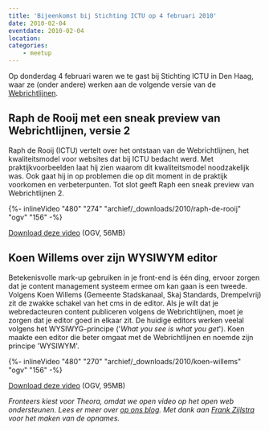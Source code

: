 ```yaml
---
title: 'Bijeenkomst bij Stichting ICTU op 4 februari 2010'
date: 2010-02-04
eventdate: 2010-02-04
location:
categories:
    - meetup
---
```


Op donderdag 4 februari waren we te gast bij Stichting ICTU in Den Haag, waar ze (onder andere) werken aan de volgende versie van de [Webrichtlijnen](http://webrichtlijnen.nl/).

## Raph de Rooij met een sneak preview van Webrichtlijnen, versie 2

Raph de Rooij (ICTU) vertelt over het ontstaan van de Webrichtlijnen, het kwaliteitsmodel voor websites dat bij ICTU bedacht werd. Met praktijkvoorbeelden laat hij zien waarom dit kwaliteitsmodel noodzakelijk was. Ook gaat hij in op problemen die op dit moment in de praktijk voorkomen en verbeterpunten. Tot slot geeft Raph een sneak preview van Webrichtlijnen 2.

{%- inlineVideo "480" "274" "archief/_downloads/2010/raph-de-rooij" "ogv" "156" -%}

[Download deze video](/_downloads/2010/raph-de-rooij.ogv) (OGV, 56MB)

## Koen Willems over zijn WYSIWYM editor

Betekenisvolle mark-up gebruiken in je front-end is één ding, ervoor zorgen dat je content management systeem ermee om kan gaan is een tweede. Volgens Koen Willems (Gemeente Stadskanaal, Skaj Standards, Drempelvrij) zit de zwakke schakel van het cms in de editor. Als je wilt dat je webredacteuren content publiceren volgens de Webrichtlijnen, moet je zorgen dat je editor goed in elkaar zit. De huidige editors werken veelal volgens het WYSIWYG-principe ('_What you see is what you get_'). Koen maakte een editor die beter omgaat met de Webrichtlijnen en noemde zijn principe 'WYSIWYM'.

{%- inlineVideo "480" "270" "archief/_downloads/2010/koen-willems" "ogv" "156" -%}

[Download deze video](/_downloads/2010/koen-willems.ogv) (OGV, 95MB)

_Fronteers kiest voor Theora, omdat we open video op het open web ondersteunen. Lees er meer over [op ons blog](/blog/2010/01/congres-videos-keuze-voor-theora). Met dank aan [Frank Zijlstra](https://twitter.com/fzijlstra) voor het maken van de opnames._
